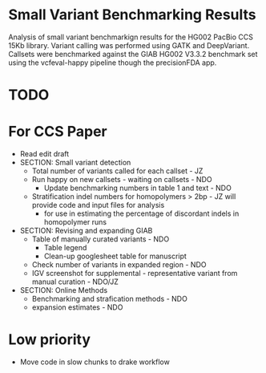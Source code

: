 # Small Variant Benchmarking Results
Analysis of small variant benchmarkign results for the HG002 PacBio CCS 15Kb library.
Variant calling was performed using GATK and DeepVariant.
Callsets were benchmarked against the GIAB HG002 V3.3.2 benchmark set using the vcfeval-happy pipeline though the precisionFDA app. 


# TODO

For CCS Paper
============================================
* Read edit draft
* SECTION: Small variant detection
    * Total number of variants called for each callset - JZ
    * Run happy on new callsets - waiting on callsets - NDO
        * Update benchmarking numbers in table 1 and text - NDO
    * Stratification indel numbers for homopolymers > 2bp - JZ will provide code and input files for analysis
        - for use in estimating the percentage of discordant indels in homopolymer runs 
* SECTION: Revising and expanding GIAB
    * Table of manually curated variants - NDO
        * Table legend
        * Clean-up googlesheet table for manuscript
    * Check number of variants in expanded region - NDO
    * IGV screenshot for supplemental - representative variant from manual curation - NDO/JZ
* SECTION: Online Methods
    * Benchmarking and strafication methods - NDO
    * expansion estimates - NDO

Low priority
============================================
* Move code in slow chunks to drake workflow